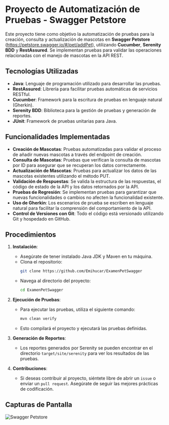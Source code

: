 # Proyecto de Automatización de Pruebas - Swagger Petstore

Este proyecto tiene como objetivo la automatización de pruebas para la creación, consulta y actualización de mascotas en **Swagger Petstore** (https://petstore.swagger.io/#/pet/addPet), utilizando **Cucumber**, **Serenity BDD** y **RestAssured**. Se implementan pruebas para validar las operaciones relacionadas con el manejo de mascotas en la API REST.

## Tecnologías Utilizadas

- **Java**: Lenguaje de programación utilizado para desarrollar las pruebas.
- **RestAssured**: Librería para facilitar pruebas automáticas de servicios RESTful.
- **Cucumber**: Framework para la escritura de pruebas en lenguaje natural (Gherkin).
- **Serenity BDD**: Biblioteca para la gestión de pruebas y generación de reportes.
- **JUnit**: Framework de pruebas unitarias para Java.

## Funcionalidades Implementadas

- **Creación de Mascotas**: Pruebas automatizadas para validar el proceso de añadir nuevas mascotas a través del endpoint de creación.
- **Consulta de Mascotas**: Pruebas que verifican la consulta de mascotas por ID para asegurar que se recuperan los datos correctamente.
- **Actualización de Mascotas**: Pruebas para actualizar los datos de las mascotas existentes utilizando el método PUT.
- **Validación de Respuestas**: Se valida la estructura de las respuestas, el código de estado de la API y los datos retornados por la API.
- **Pruebas de Regresión**: Se implementan pruebas para garantizar que nuevas funcionalidades o cambios no afecten la funcionalidad existente.
- **Uso de Gherkin**: Los escenarios de prueba se escriben en lenguaje natural para facilitar la comprensión del comportamiento de la API.
- **Control de Versiones con Git**: Todo el código está versionado utilizando Git y hospedado en GitHub.

## Procedimientos

1. **Instalación**:
   - Asegúrate de tener instalado Java JDK y Maven en tu máquina.
   - Clona el repositorio:
     ```bash
     git clone https://github.com/Emihucar/ExamenPetSwagger
     ```
   - Navega al directorio del proyecto:
     ```bash
     cd ExamenPetSwagger
     ```

2. **Ejecución de Pruebas**:
   - Para ejecutar las pruebas, utiliza el siguiente comando:
     ```bash
     mvn clean verify
     ```
   - Esto compilará el proyecto y ejecutará las pruebas definidas.

3. **Generación de Reportes**:
   - Los reportes generados por Serenity se pueden encontrar en el directorio `target/site/serenity` para ver los resultados de las pruebas.

4. **Contribuciones**:
   - Si deseas contribuir al proyecto, siéntete libre de abrir un `issue` o enviar un `pull request`. Asegúrate de seguir las mejores prácticas de codificación.

## Capturas de Pantalla

![Swagger Petstore](Capturas.png.png)
